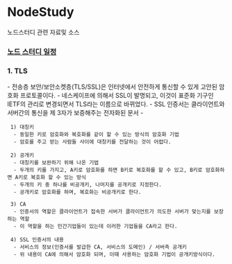 # NodeStudy
노드스터디 관련 자료및 소스
<br>
<h3><a href='https://docs.google.com/spreadsheets/d/1x8vaTVmiGJVnr3DELGdirAfYsG_HYawYYvVPfKd_T5U/pubhtml?gid=0&single=true'>
노드 스터디 일정
</a></h3>

<h3>1. TLS</h3>
	 - 전송층 보안/보안소켓층(TLS/SSL)은 인터넷에서 안전하게 통신할 수 있게 고안된 암호화 프로토콜이다.
	 - 네스케이프에 의해서 SSL이 발명되고, 이것이 표준화 기구인 IETF의 관리로 변경되면서 TLS라는 이름으로 바뀌었다.
	 - SSL 인증서는 클라이언트와 서버간의 통신을 제 3자가 보증해주는 전자화된 문서
	 - 
	 
	 1) 대칭키
	  - 동일한 키로 암호화와 복호화를 같이 할 수 있는 방식의 암호화 기법
	  - 암호를 주고 받는 사람들 사이에 대칭키를 전달하는 것이 어렵다.

	 2) 공개키
	  - 대칭키를 보완하기 위해 나온 기법
	  - 두개의 키를 가지고, A키로 암호화를 하면 B키로 복호화를 할 수 있고, B키로 암호화하면 A키로 복호화 할 수 있는 방식
	  - 두개의 키 중 하나를 비공개키, 나머지를 공개키로 지정한다.
	  - 공개키로 암호화를 하며, 복호화는 비공개키로 한다.

	 3) CA
	  - 인증서의 역할은 클라이언트가 접속한 서버가 클라이언트가 의도한 서버가 맞는지를 보장하는 역할
	  - 이 역할을 하는 민간기업들이 있는데 이러한 기업들을 CA라고 한다.

	 4) SSL 인증서의 내용
	  - 서비스의 정보(인증서를 발급한 CA, 서비스의 도메인) / 서버측 공개키
	  - 위 내용이 CA에 의해서 암호화 되며, 이때 사용하는 암호화 기법이 공개키방식이다. 
